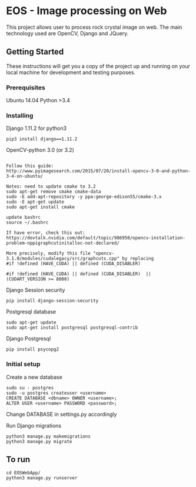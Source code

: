 # EOS - Image processing on Web 
This project allows user to process rock crystal image on web. The main technology used are OpenCV, Django and JQuery.

## Getting Started

These instructions will get you a copy of the project up and running on your local machine for development and testing purposes. 


### Prerequisites
Ubuntu 14.04 
Python >3.4

### Installing

Django 1.11.2 for python3 
```
pip3 install django==1.11.2
```

OpenCV-python 3.0 (or 3.2)
```

Follow this guide:
http://www.pyimagesearch.com/2015/07/20/install-opencv-3-0-and-python-3-4-on-ubuntu/

Notes: need to update cmake to 3.2
sudo apt-get remove cmake cmake-data
sudo -E add-apt-repository -y ppa:george-edison55/cmake-3.x
sudo -E apt-get update
sudo apt-get install cmake

update bashrc
source ~/.bashrc

If have error, check this out:
https://devtalk.nvidia.com/default/topic/986950/opencv-installation-problem-nppigraphcutinitalloc-not-declared/

More precisely, modify this file "opencv-3.1.0/modules/cudalegacy/src/graphcuts.cpp" by replacing
#if !defined (HAVE_CUDA) || defined (CUDA_DISABLER)

#if !defined (HAVE_CUDA) || defined (CUDA_DISABLER)  || (CUDART_VERSION >= 8000)
```



Django Session security
```
pip install django-session-security
```

Postgresql database
```
sudo apt-get update
sudo apt-get install postgresql postgresql-contrib
```

Django Postgresql
```
pip install psycopg2
```

### Initial setup

Create a new database
```
sudo su - postgres
sudo -u postgres createuser <username>
CREATE DATABASE <dbname> OWNER <username>;
ALTER USER <username> PASSWORD <password>;
```

Change DATABASE in settings.py accordingly


Run Django migrations
```
python3 manage.py makemigrations
python3 manage.py migrate
```

## To run 
```
cd EOSWebApp/
python3 manage.py runserver
```

